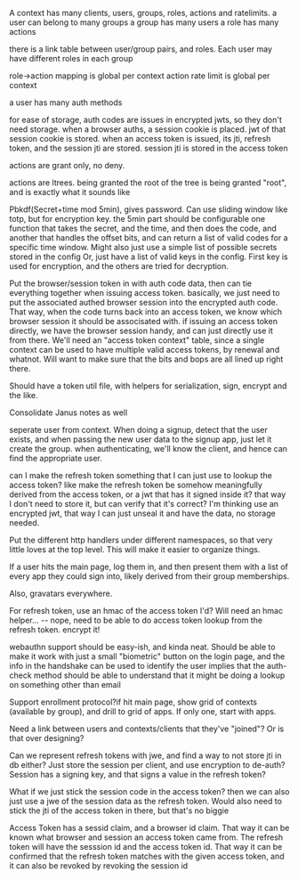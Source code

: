 A context has many clients, users, groups, roles, actions and ratelimits.
a user can belong to many groups
a group has many users
a role has many actions

there is a link table between user/group pairs, and roles.
Each user may have different roles in each group

role->action mapping is global per context
action rate limit is global per context

a user has many auth methods

for ease of storage, auth codes are issues in encrypted jwts, so they don't need storage.
when a browser auths, a session cookie is placed.  jwt of that session cookie is stored.
when an access token is issued, its jti, refresh token, and the session jti are stored.
session jti is stored in the access token

actions are grant only, no deny.

actions are ltrees.  being granted the root of the tree is being granted "root", and is exactly what it sounds like


Pbkdf(Secret+time mod 5min), gives password. Can use sliding window like totp, but for encryption key. 
the 5min part should be configurable
one function that takes the secret, and the time, and then does the code, and another that handles the offset bits, and can return a list of valid codes for a specific time window.
Might also just use a simple list of possible secrets stored in the config
Or, just have a list of valid keys in the config. First key is used for encryption, and the others are tried for decryption. 

Put the browser/session token in with auth code data, then can tie everything together when issuing access token. 
basically, we just need to put the associated authed browser session into the encrypted auth code.  That way, when the code turns back into an access token,
we know which browser session it should be associsated with.  if issuing an access token directly, we have the browser session handy, and can just directly use it from there.
We'll need an "access token context" table, since a single context can be used to have multiple valid access tokens, by renewal and whatnot.  Will want to make sure that
the bits and bops are all lined up right there.

Should have a token util file, with helpers for serialization, sign, encrypt and the like. 

Consolidate Janus notes as well


seperate user from context.  When doing a signup, detect that the user exists, and when passing the new user data to the signup app, just let it create the group.
when authenticating, we'll know the client, and hence can find the appropriate user.

can I make the refresh token something that I can just use to lookup the access token?  like make the refresh token be somehow meaningfully derived from the access token, or a jwt that has it signed inside it?  that way I don't need to store it, but can verify that it's correct?
I'm thinking use an encrypted jwt, that way I can just unseal it and have the data, no storage needed.


Put the different http handlers under different namespaces, so that very little loves at the top level.  This will make it easier to organize things. 

If a user hits the main page, log them in, and then present them with a list of every app they could sign into, likely derived from their group memberships. 

Also, gravatars everywhere. 

For refresh token, use an hmac of the access token I'd? Will need an hmac helper... -- nope, need to be able to do access token lookup from the refresh token.  encrypt it!

webauthn support should be easy-ish, and kinda neat.  Should be able to make it work with just a small "biometric" button on the login page, and the info in the handshake can be used to identify the user
implies that the auth-check method should be able to understand that it might be doing a lookup on something other than email

Support enrollment protocol?if hit main page, show grid of contexts (available by group), and drill to grid of apps. If only one, start with apps. 

Need a link between users and contexts/clients that they've "joined"?  Or is that over designing?

Can we represent refresh tokens with jwe, and find a way to not store jti in db either?  Just store the session per client, and use encryption to de-auth?
Session has a signing key, and that signs a value in the refresh token?

What if we just stick the session code in the access token?  then we can also just use a jwe of the session data as the refresh token.  Would also need to stick the jti of the access token in there, but that's no biggie

Access Token has a sessid claim, and a browser id claim.  That way it can be known what browser and session an access token came from.  The refresh token will have the sesssion id and the access token id.  That way it can be confirmed that the refresh token matches with the given access token, and it can also be revoked by revoking the session id